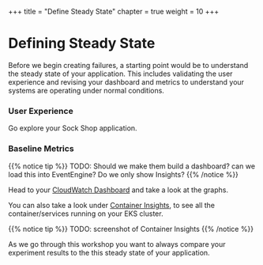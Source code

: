 +++
title = "Define Steady State"
chapter = true
weight = 10
+++

# Defining Steady State

Before we begin creating failures, a starting point would be to understand the steady state of your application. This includes validating the user experience and revising your dashboard and metrics to understand your systems are operating under normal conditions. 

### User Experience 
Go explore your Sock Shop application. 

### Baseline Metrics
{{% notice tip %}}
TODO: Should we make them build a dashboard? can we load this into EventEngine? Do we only show Insights?
{{% /notice %}}

Head to your [CloudWatch Dashboard](https://console.aws.amazon.com/cloudwatch/home?region=us-east-1#dashboards:) and take a look at the graphs.

You can also take a look under [Container Insights](https://console.aws.amazon.com/cloudwatch/home?region=us-east-1#container-insights:infrastructure/map), to see all the container/services running on your EKS cluster. 

{{% notice tip %}}
TODO: screenshot of Container Insights
{{% /notice %}}

As we go through this workshop you want to always compare your experiment results to the this steady state of your application. 